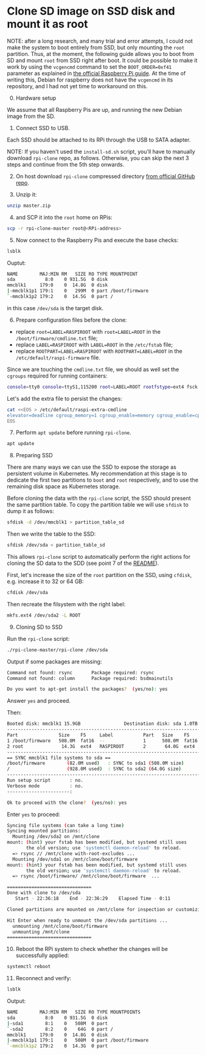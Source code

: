# Clone SD image on SSD disk and mount it as root

NOTE: after a long research, and many trial and error attempts, I could not make the system to boot
entirely from SSD, but only mounting the `root` partition. Thus, at the moment, the following guide
allows you to boot from SD and mount `root` from SSD right after boot.
It could be possible to make it work by using the `vcgencmd` command to set the `BOOT_ORDER=0xf41`
parameter as explained in [the official Raspberry Pi guide](https://www.raspberrypi.com/documentation/computers/raspberry-pi.html#usb-mass-storage-boot).
At the time of writing this, Debian for raspberry does not have the `vcgencmd` in its repository,
and I had not yet time to workaround on this.

0. Hardware setup

We assume that all Raspberry Pis are up, and running the new Debian image from the SD.

1. Connect SSD to USB.

Each SSD should be attached to its RPi through the USB to SATA adapter.

NOTE: If you haven't used the `install-sd.sh` script, you'll have to manually
download `rpi-clone` repo, as follows. Otherwise, you can skip the next
3 steps and continue from the 5th step onwards.

2. On host download `rpi-clone` compressed directory [from official GitHub repo](https://github.com/billw2/rpi-clone).

3. Unzip it:

``` bash
unzip master.zip
```

4. and SCP it into the `root` home on RPis:

``` bash
scp -r rpi-clone-master root@<RPi-address>
```

5. Now connect to the Raspberry Pis and execute the base checks:

``` bash
lsblk
```

Ouptut:

``` bash
NAME        MAJ:MIN RM   SIZE RO TYPE MOUNTPOINT
sda           8:0    0 931.5G  0 disk
mmcblk1     179:0    0  14.8G  0 disk 
|-mmcblk1p1 179:1    0   299M  0 part /boot/firmware
`-mmcblk1p2 179:2    0  14.5G  0 part /
```

in this case `/dev/sda` is the target disk.

6. Prepare configuration files before the clone:

* replace `root=LABEL=RASPIROOT` with `root=LABEL=ROOT` in the `/boot/firmware/cmdline.txt` file;
* replace `LABEL=RASPIROOT` with `LABEL=ROOT` in the `/etc/fstab` file;
* replace `ROOTPART=LABEL=RASPIROOT` with `ROOTPART=LABEL=ROOT` in the `/etc/default/raspi-firmware` file.

Since we are touching the `cmdline.txt` file, we should as well set the `cgroups` required for running containers:

``` bash
console=tty0 console=ttyS1,115200 root=LABEL=ROOT rootfstype=ext4 fsck.repair=yes rootwait elevator=deadline cgroup_memory=1 cgroup_enable=memory cgroup_enable=cpuset
```

Let's add the extra file to persist the changes:

``` bash
cat <<EOS > /etc/default/raspi-extra-cmdline
elevator=deadline cgroup_memory=1 cgroup_enable=memory cgroup_enable=cpuset
EOS
```

7. Perform `apt update` before running `rpi-clone`.

``` bash
apt update
```

8. Preparing SSD

There are many ways we can use the SSD to expose the storage as persistent volume in Kubernetes. My recommendation at this stage
is to dedicate the first two partitions to `boot` and `root` respectively, and to use the remaining disk space as Kubernetes storage.

Before cloning the data with the `rpi-clone` script, the SSD should present the same partition table. To copy the partition table
we will use `sfdisk` to dump it as follows:

``` bash
sfdisk -d /dev/mmcblk1 > partition_table_sd
```

Then we write the table to the SSD:

``` bash
sfdisk /dev/sda < partition_table_sd
```

This allows `rpi-clone` script to automatically perform the right actions for cloning the SD data to the SDD (see point 7 of the
[README](https://github.com/billw2/rpi-clone?tab=readme-ov-file#7-clone-sd-card-to-usb-disk-with-extra-partitions)).

First, let's increase the size of the `root` partition on the SSD, using `cfdisk`, e.g. increase it to 32 or 64 GB:

``` bash
cfdisk /dev/sda
```

Then recreate the filsystem with the right label:

``` bash
mkfs.ext4 /dev/sda2 -L ROOT
```

9. Cloning SD to SSD

Run the `rpi-clone` script:

``` bash
./rpi-clone-master/rpi-clone /dev/sda
```

Output if some packages are missing:

``` bash
Command not found: rsync       Package required: rsync
Command not found: column      Package required: bsdmainutils

Do you want to apt-get install the packages?  (yes/no): yes
```

Answer `yes` and proceed.

Then:

``` bash
Booted disk: mmcblk1 15.9GB                Destination disk: sda 1.0TB
---------------------------------------------------------------------------
Part               Size    FS     Label           Part   Size    FS     Label
1 /boot/firmware   508.0M  fat16  --              1      508.0M  fat16  --
2 root              14.3G  ext4   RASPIROOT       2       64.0G  ext4   ROOT
---------------------------------------------------------------------------
== SYNC mmcblk1 file systems to sda ==
/boot/firmware        (82.0M used)   : SYNC to sda1 (508.0M size)
/                     (928.0M used)  : SYNC to sda2 (64.0G size)
---------------------------------------------------------------------------
Run setup script       : no.
Verbose mode           : no.
-----------------------:

Ok to proceed with the clone?  (yes/no): yes
```

Enter `yes` to proceed:

``` bash
Syncing file systems (can take a long time)
Syncing mounted partitions:
  Mounting /dev/sda2 on /mnt/clone
mount: (hint) your fstab has been modified, but systemd still uses
       the old version; use 'systemctl daemon-reload' to reload.
  => rsync // /mnt/clone with-root-excludes ...
  Mounting /dev/sda1 on /mnt/clone/boot/firmware
mount: (hint) your fstab has been modified, but systemd still uses
       the old version; use 'systemctl daemon-reload' to reload.
  => rsync /boot/firmware/ /mnt/clone/boot/firmware  ...

===============================
Done with clone to /dev/sda
   Start - 22:36:18    End - 22:36:29    Elapsed Time - 0:11

Cloned partitions are mounted on /mnt/clone for inspection or customizing.

Hit Enter when ready to unmount the /dev/sda partitions ...
  unmounting /mnt/clone/boot/firmware
  unmounting /mnt/clone
===============================
```

10. Reboot the RPi system to check whether the changes will be successfully applied:

``` bash
systemctl reboot
```

11. Reconnect and verify:

``` bash
lsblk
```

Output:

``` bash
NAME        MAJ:MIN RM   SIZE RO TYPE MOUNTPOINTS
sda           8:0    0 931.5G  0 disk
|-sda1        8:1    0   508M  0 part
`-sda2        8:2    0    64G  0 part /
mmcblk1     179:0    0  14.8G  0 disk
|-mmcblk1p1 179:1    0   508M  0 part /boot/firmware
`-mmcblk1p2 179:2    0  14.3G  0 part
```